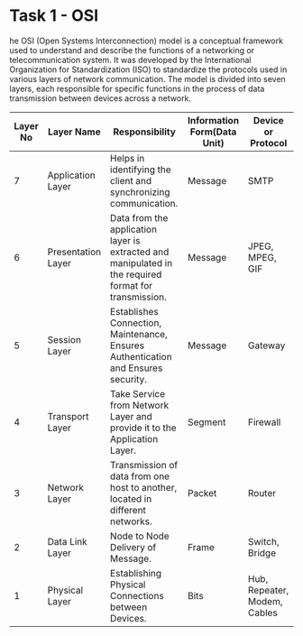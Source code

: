 # Task 1 - OSI

he OSI (Open Systems Interconnection) model is a conceptual framework used to understand and describe the functions of a networking or telecommunication system. It was developed by the International Organization for Standardization (ISO) to standardize the protocols used in various layers of network communication. The model is divided into seven layers, each responsible for specific functions in the process of data transmission between devices across a network.

| Layer No | Layer Name          | Responsibility                                                     | Information Form(Data Unit) | Device or Protocol |
|----------|---------------------|--------------------------------------------------------------------|------------------------------|--------------------|
| 7        | Application Layer   | Helps in identifying the client and synchronizing communication.  | Message                      | SMTP               |
| 6        | Presentation Layer  | Data from the application layer is extracted and manipulated in the required format for transmission. | Message | JPEG, MPEG, GIF |
| 5        | Session Layer       | Establishes Connection, Maintenance, Ensures Authentication and Ensures security. | Message | Gateway |
| 4        | Transport Layer     | Take Service from Network Layer and provide it to the Application Layer. | Segment | Firewall |
| 3        | Network Layer       | Transmission of data from one host to another, located in different networks. | Packet | Router |
| 2        | Data Link Layer     | Node to Node Delivery of Message.                                  | Frame | Switch, Bridge |
| 1        | Physical Layer      | Establishing Physical Connections between Devices.                 | Bits | Hub, Repeater, Modem, Cables | 
